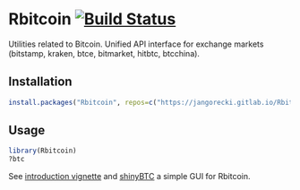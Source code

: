 # Rbitcoin [![Build Status](https://gitlab.com/jangorecki/Rbitcoin/badges/master/build.svg)](https://gitlab.com/jangorecki/Rbitcoin/builds)

Utilities related to Bitcoin. Unified API interface for exchange markets (bitstamp, kraken, btce, bitmarket, hitbtc, btcchina).

## Installation

```R
install.packages("Rbitcoin", repos=c("https://jangorecki.gitlab.io/Rbitcoin","https://cran.rstudio.com"))
```

## Usage

```R
library(Rbitcoin)
?btc
```

See [introduction vignette](http://jangorecki.gitlab.io/Rbitcoin/library/Rbitcoin/doc/introduction.html) and [shinyBTC](https://github.com/jangorecki/shinyBTC) a simple GUI for Rbitcoin.
